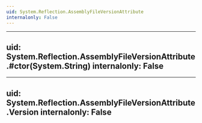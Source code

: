 ```yaml
---
uid: System.Reflection.AssemblyFileVersionAttribute
internalonly: False
---
```


---
uid: System.Reflection.AssemblyFileVersionAttribute.#ctor(System.String)
internalonly: False
---

---
uid: System.Reflection.AssemblyFileVersionAttribute.Version
internalonly: False
---
